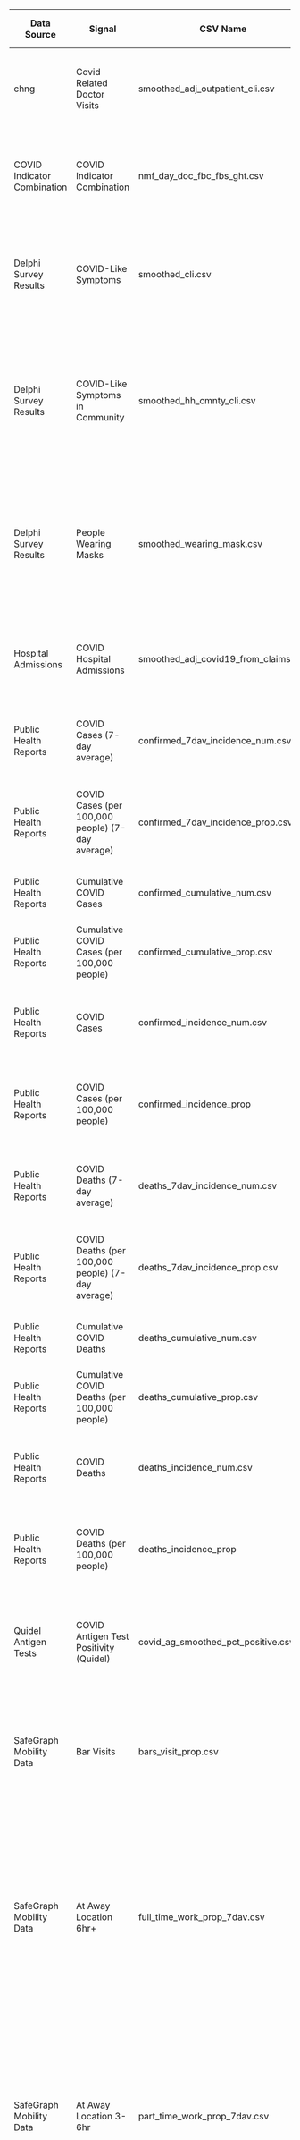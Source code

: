Data Source | Signal | CSV Name | Old Variable Name | New Variable Name | Units | Description | Primary Key |
--- | --- | --- | --- |--- |--- |--- |--- |
chng | Covid Related Doctor Visits | smoothed_adj_outpatient_cli.csv | value, stderr, sample_size | pct_visits_covid, pct_visits_covid_stderr, pct_visits_covid_samp_size |  | Percentage of daily doctor visits that are due to COVID-like symptoms | geo_value, time_value |
COVID Indicator Combination | COVID Indicator Combination | nmf_day_doc_fbc_fbs_ght.csv | value, stderr, sample_size | comb_ind_value, comb_ind_stderr, comb_ind_samp_size |  | Combination of several COVID-19 indicators available at this geographic level | geo_value, time_value |
Delphi Survey Results | COVID-Like Symptoms | smoothed_cli.csv | value, stderr, sample_size | cli_pct, cli_pct_stderr, cli_pct_sample_size |  | Percentage of people with COVID-like symptoms, based on surveys of Facebook users | geo_value, time_value |
Delphi Survey Results | COVID-Like Symptoms in Community | smoothed_hh_cmnty_cli.csv | value, stderr, sample_size | cmnty_cli_pct, cmnty_cli_pct_stderr, cmnty_cli_pct_sample_size |  | Percentage of people who know someone in their local community with COVID-like symptoms, based on surveys of Facebook users | geo_value, time_value |
Delphi Survey Results | People Wearing Masks | smoothed_wearing_mask.csv | value, stderr, sample_size | wearing_mask_pct, wearing_mask_pct_stderr, wearing_mask_pct_sample_size |  | Percentage of people who report wearing a mask most or all of the time while in public, based on surveys of Facebook users | geo_value, time_value |
Hospital Admissions | COVID Hospital Admissions | smoothed_adj_covid19_from_claims.csv | value, stderr, sample_size | hosp_adm_pct, hosp_adm_pct_stderr, hosp_adm_pct_sample_size |  | Percentage of daily hospital admissions with COVID-19 associated diagnoses | geo_value, time_value |
Public Health Reports | COVID Cases (7-day average) | confirmed_7dav_incidence_num.csv | value, stderr, sample_size | confirmed_7dav_incidence_num, confirmed_7dav_incidence_num_stderr, confirmed_7dav_incidence_num_sample_size |  | Newly reported COVID-19 cases (7-day average) | geo_value, time_value |
Public Health Reports | COVID Cases (per 100,000 people) (7-day average) | confirmed_7dav_incidence_prop.csv | value, stderr, sample_size | confirmed_7dav_incidence_prop, confirmed_7dav_incidence_prop_stderr, confirmed_7dav_incidence_prop_sample_size |  | Newly reported COVID-19 cases per 100,000 people (7-day average) | geo_value, time_value |
Public Health Reports | Cumulative COVID Cases | confirmed_cumulative_num.csv | value, stderr, sample_size | confirmed_cumulative_num, confirmed_cumulative_num_stderr, confirmed_cumulative_num_sample_size |  | Cumulative reported COVID-19 cases | geo_value, time_value |
Public Health Reports | Cumulative COVID Cases (per 100,000 people) | confirmed_cumulative_prop.csv | value, stderr, sample_size | confirmed_cumulative_prop, confirmed_cumulative_prop_stderr, confirmed_cumulative_prop_sample_size |  | Cumulative reported COVID-19 cases per 100,000 people | geo_value, time_value |
Public Health Reports | COVID Cases | confirmed_incidence_num.csv | value, stderr, sample_size | confirmed_incidence_num, confirmed_incidence_num_stderr, confirmed_incidence_num_sample_size |  | Newly reported COVID-19 cases (7-day average) | geo_value, time_value |
Public Health Reports | COVID Cases (per 100,000 people) | confirmed_incidence_prop | value, stderr, sample_size | confirmed_incidence_prop, confirmed_incidence_prop_stderr, confirmed_incidence_prop_sample_size |  | Newly reported COVID-19 cases per 100,000 people (7-day average) | geo_value, time_value |
Public Health Reports | COVID Deaths (7-day average) | deaths_7dav_incidence_num.csv | value, stderr, sample_size | deaths_7dav_incidence_num, deaths_7dav_incidence_num_stderr, deaths_7dav_incidence_num_sample_size |  | Newly reported COVID-19 deaths (7-day average) | geo_value, time_value |
Public Health Reports | COVID Deaths (per 100,000 people) (7-day average) | deaths_7dav_incidence_prop.csv | value, stderr, sample_size | deaths_7dav_incidence_prop, deaths_7dav_incidence_prop_stderr, deaths_7dav_incidence_prop_sample_size |  | Newly reported COVID-19 deaths per 100,000 people (7-day average) | geo_value, time_value |
Public Health Reports | Cumulative COVID Deaths | deaths_cumulative_num.csv | value, stderr, sample_size | deaths_cumulative_num, deaths_cumulative_num_stderr, deaths_cumulative_num_sample_size |  | Cumulative reported COVID-19 deaths | geo_value, time_value |
Public Health Reports | Cumulative COVID Deaths (per 100,000 people) | deaths_cumulative_prop.csv | value, stderr, sample_size | deaths_cumulative_prop, deaths_cumulative_prop_stderr, deaths_cumulative_prop_sample_size |  | Cumulative reported COVID-19 deaths per 100,000 people | geo_value, time_value |
Public Health Reports | COVID Deaths | deaths_incidence_num.csv | value, stderr, sample_size | deaths_incidence_num, deaths_incidence_num_stderr, deaths_incidence_num_sample_size |  | Newly reported COVID-19 deaths (7-day average) | geo_value, time_value |
Public Health Reports | COVID Deaths (per 100,000 people) | deaths_incidence_prop | value, stderr, sample_size | deaths_incidence_prop, deaths_incidence_prop_stderr, deaths_incidence_prop_sample_size |  | Newly reported COVID-19 deaths per 100,000 people (7-day average) | geo_value, time_value |
Quidel Antigen Tests | COVID Antigen Test Positivity (Quidel) | covid_ag_smoothed_pct_positive.csv | value, stderr, sample_size | covid_ag_smoothed_pct_positive, covid_ag_smoothed_pct_positive_stderr, covid_ag_smoothed_pct_positive_sample_size |  | Positivity rate of COVID-19 antigen tests, based on data provided by Quidel, Inc. | geo_value, time_value |
SafeGraph Mobility Data | Bar Visits | bars_visit_prop.csv | value, stderr, sample_size | bars_visit_prop, bars_visit_prop_stderr, bars_visit_prop_sample_size |  | Daily number of visits to bars per 100,000 people, based on SafeGraph’s Weekly Patterns dataset | geo_value, time_value |
SafeGraph Mobility Data | At Away Location 6hr+ | full_time_work_prop_7dav.csv | value, stderr, sample_size | full_time_work_prop_7dav, full_time_work_prop_7dav_stderr, full_time_work_prop_7dav_sample_size |  | 7-day trailing average of fraction of people spending 6 hours or more between 8am-6pm, in one location away from their home, based on SafeGraph mobility data | geo_value, time_value |
SafeGraph Mobility Data | At Away Location 3-6hr | part_time_work_prop_7dav.csv | value, stderr, sample_size | part_time_work_prop_7dav, part_time_work_prop_7dav_stderr, part_time_work_prop_7dav_sample_size |  | 7-day trailing average of fraction of people spending 3-6 hours between 8am-6pm, in one location away from their home, based on SafeGraph mobility data | geo_value, time_value |
SafeGraph Mobility Data | Restaurant Visits | restaurants_visit_prop.csv | value, stderr, sample_size | restaurants_visit_prop, restaurants_visit_prop_stderr, restaurants_visit_prop_sample_size |  | Daily number of visits to restaurants per 100,000 people, based on SafeGraph’s Weekly Patterns dataset | geo_value, time_value |

